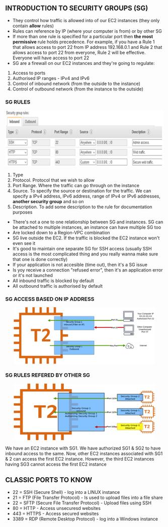 ## INTRODUCTION TO SECURITY GROUPS (SG)

- They control how traffic is allowed into of our EC2 instances (they only contain **allow** rules)
- Rules can reference by IP (where your computer is from) or by other SG
- If more than one rule is specified for a particular port then **the most permissive** rule holds precedence. For example, if you have a Rule 1 that allows access to port 22 from IP address 192.168.0.1 and Rule 2 that allows access to port 22 from everyone, Rule 2 will be effective. Everyone will have access to port 22
- SG are a firewall on our EC2 instances and they're going to regulate:
1. Access to ports
2. Authorised IP ranges - IPv4 and IPv6
3. Control of inbound network (from the outside to the instance)
4. Control of outbound network (from the instance to the outside)

### SG RULES
<p align="center">
  <img src="/Journey/10203/sg.PNG" width="750" height="180"></p>

1. Type
2. Protocol.  Protocol that we wish to allow
3. Port Range.  Where the traffic can go through on the instance
4. Source.  To specify the source or destination for the traffic. We can specify a IPv4 address, IPv6 address, range of IPv4 or IPv6 addresses, **another security group** and so on
5. Description.  To add some description to the rule for documentation purposes

- There's not a one to one relationship between SG and instances.  SG can be attached to multiple instances, an instance can have multiple SG too
- Are locked down to a Region-VPC combination
- SG live outside the EC2.  If the traffic is blocked the EC2 instance won't even see it
- It's good to maintain one separate SG for SSH access (usually SSH access is the most complicated thing and you really wanna make sure that one is done correctly)
- If your application is not accesible (time out), then it's a SG issue
- Is yoy receive a connection "refused error", then it's an application error or it's not launched
- All inbound traffic is blocked by default
- All outbound traffic is authorised by default

### SG ACCESS BASED ON IP ADDRESS

<p align="center">
  <img src="/Journey/10203/sg2.png" width="450" height="180"></p>


### SG RULES REFERED BY OTHER SG

<p align="center">
  <img src="/Journey/10203/sg3.png" width="450" height="180"></p>
  
We have an EC2 instance with SG1. We have authorized SG1 & SG2 to have inbound access to the same. Now, other EC2 instances associated with SG1 & 2 can access the first EC2 instance. However, the third EC2 instances having SG3 cannot access the first EC2 instance

## CLASSIC PORTS TO KNOW

- 22 = SSH (Secure Shell) - log into a LINUX instance
- 21 = FTP (File Transfer Protocol) - Is used to upload files into a file share
- 22 = SFTP (Secure File Transfer Protocol) - Upload files using SSH
- 80 = HTTP - Access unsecuresd websites
- 443 = HTTPS - Access secured websites
- 3389 = RDP (Remote Desktop Protocol) - log into a Windows instance


